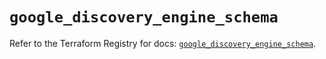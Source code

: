 # `google_discovery_engine_schema`

Refer to the Terraform Registry for docs: [`google_discovery_engine_schema`](https://registry.terraform.io/providers/hashicorp/google/6.20.0/docs/resources/discovery_engine_schema).
